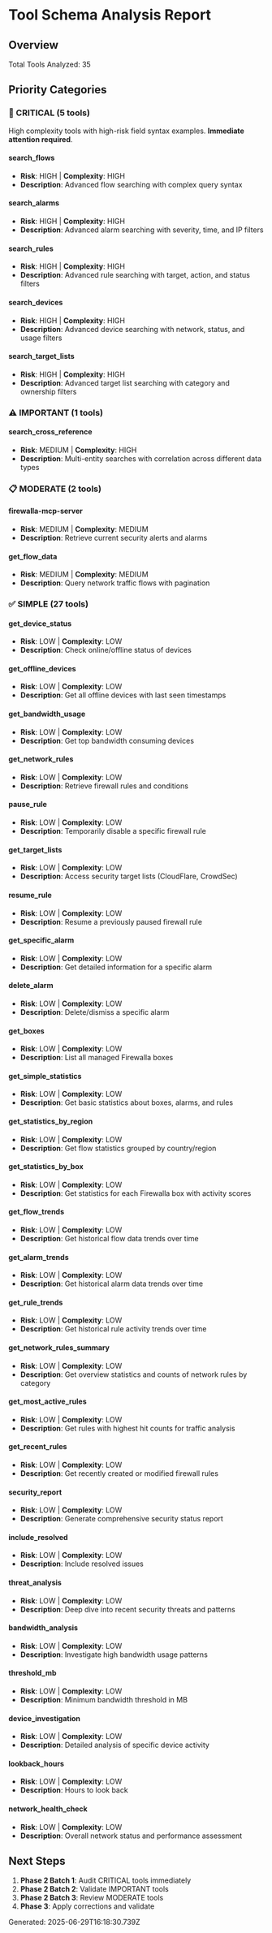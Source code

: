# Tool Schema Analysis Report

## Overview

Total Tools Analyzed: 35

## Priority Categories

### 🚨 CRITICAL (5 tools)
High complexity tools with high-risk field syntax examples. **Immediate attention required**.

#### search_flows
- **Risk**: HIGH | **Complexity**: HIGH
- **Description**: Advanced flow searching with complex query syntax

#### search_alarms
- **Risk**: HIGH | **Complexity**: HIGH
- **Description**: Advanced alarm searching with severity, time, and IP filters

#### search_rules
- **Risk**: HIGH | **Complexity**: HIGH
- **Description**: Advanced rule searching with target, action, and status filters

#### search_devices
- **Risk**: HIGH | **Complexity**: HIGH
- **Description**: Advanced device searching with network, status, and usage filters

#### search_target_lists
- **Risk**: HIGH | **Complexity**: HIGH
- **Description**: Advanced target list searching with category and ownership filters


### ⚠️ IMPORTANT (1 tools)

#### search_cross_reference
- **Risk**: MEDIUM | **Complexity**: HIGH
- **Description**: Multi-entity searches with correlation across different data types


### 📋 MODERATE (2 tools)

#### firewalla-mcp-server
- **Risk**: MEDIUM | **Complexity**: MEDIUM
- **Description**: Retrieve current security alerts and alarms

#### get_flow_data
- **Risk**: MEDIUM | **Complexity**: MEDIUM
- **Description**: Query network traffic flows with pagination


### ✅ SIMPLE (27 tools)

#### get_device_status
- **Risk**: LOW | **Complexity**: LOW
- **Description**: Check online/offline status of devices

#### get_offline_devices
- **Risk**: LOW | **Complexity**: LOW
- **Description**: Get all offline devices with last seen timestamps

#### get_bandwidth_usage
- **Risk**: LOW | **Complexity**: LOW
- **Description**: Get top bandwidth consuming devices

#### get_network_rules
- **Risk**: LOW | **Complexity**: LOW
- **Description**: Retrieve firewall rules and conditions

#### pause_rule
- **Risk**: LOW | **Complexity**: LOW
- **Description**: Temporarily disable a specific firewall rule

#### get_target_lists
- **Risk**: LOW | **Complexity**: LOW
- **Description**: Access security target lists (CloudFlare, CrowdSec)

#### resume_rule
- **Risk**: LOW | **Complexity**: LOW
- **Description**: Resume a previously paused firewall rule

#### get_specific_alarm
- **Risk**: LOW | **Complexity**: LOW
- **Description**: Get detailed information for a specific alarm

#### delete_alarm
- **Risk**: LOW | **Complexity**: LOW
- **Description**: Delete/dismiss a specific alarm

#### get_boxes
- **Risk**: LOW | **Complexity**: LOW
- **Description**: List all managed Firewalla boxes

#### get_simple_statistics
- **Risk**: LOW | **Complexity**: LOW
- **Description**: Get basic statistics about boxes, alarms, and rules

#### get_statistics_by_region
- **Risk**: LOW | **Complexity**: LOW
- **Description**: Get flow statistics grouped by country/region

#### get_statistics_by_box
- **Risk**: LOW | **Complexity**: LOW
- **Description**: Get statistics for each Firewalla box with activity scores

#### get_flow_trends
- **Risk**: LOW | **Complexity**: LOW
- **Description**: Get historical flow data trends over time

#### get_alarm_trends
- **Risk**: LOW | **Complexity**: LOW
- **Description**: Get historical alarm data trends over time

#### get_rule_trends
- **Risk**: LOW | **Complexity**: LOW
- **Description**: Get historical rule activity trends over time

#### get_network_rules_summary
- **Risk**: LOW | **Complexity**: LOW
- **Description**: Get overview statistics and counts of network rules by category

#### get_most_active_rules
- **Risk**: LOW | **Complexity**: LOW
- **Description**: Get rules with highest hit counts for traffic analysis

#### get_recent_rules
- **Risk**: LOW | **Complexity**: LOW
- **Description**: Get recently created or modified firewall rules

#### security_report
- **Risk**: LOW | **Complexity**: LOW
- **Description**: Generate comprehensive security status report

#### include_resolved
- **Risk**: LOW | **Complexity**: LOW
- **Description**: Include resolved issues

#### threat_analysis
- **Risk**: LOW | **Complexity**: LOW
- **Description**: Deep dive into recent security threats and patterns

#### bandwidth_analysis
- **Risk**: LOW | **Complexity**: LOW
- **Description**: Investigate high bandwidth usage patterns

#### threshold_mb
- **Risk**: LOW | **Complexity**: LOW
- **Description**: Minimum bandwidth threshold in MB

#### device_investigation
- **Risk**: LOW | **Complexity**: LOW
- **Description**: Detailed analysis of specific device activity

#### lookback_hours
- **Risk**: LOW | **Complexity**: LOW
- **Description**: Hours to look back

#### network_health_check
- **Risk**: LOW | **Complexity**: LOW
- **Description**: Overall network status and performance assessment


## Next Steps

1. **Phase 2 Batch 1**: Audit CRITICAL tools immediately
2. **Phase 2 Batch 2**: Validate IMPORTANT tools  
3. **Phase 2 Batch 3**: Review MODERATE tools
4. **Phase 3**: Apply corrections and validate

Generated: 2025-06-29T16:18:30.739Z
